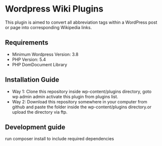Wordpress Wiki Plugins
======================

This plugin is aimed to convert all abbreviation tags within a WordPress
post or page into corresponding Wikipedia links.

Requirements
------------

-   Minimum Wordpress Version: 3.8
-   PHP Version: 5.4
-   PHP DomDocument Library

Installation Guide
------------------

 - Way 1: Clone this repository inside wp-content/plugins directory, goto wp admin admin activate this plugin from plugins list.
 - Way 2: Download this repository somewhere in your computer from github and paste the folder inside the wp-content/plugins directory.or upload the directory via ftp.


Development guide
------------------

run composer install to include required dependencies